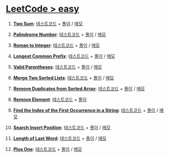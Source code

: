 # [LeetCode > easy](https://leetcode.com/problemset/?difficulty=EASY&page=1)

1. [**Two Sum**](https://leetcode.com/problems/two-sum/):
    [테스트코드](./1-Two-Sum/Two-Sum.spec.ts) +
    [풀이](./1-Two-Sum/Two-Sum.ts) / [메모](./1-Two-Sum/README.md)

2. [**Palindrome Number**](https://leetcode.com/problems/palindrome-number/):
    [테스트코드](./2-Palindrome-Number/Palindrome-Number.spec.ts) +
    [풀이](./2-Palindrome-Number/Palindrome-Number.ts) / [메모](./2-Palindrome-Number/README.md)

3. [**Roman to Integer**](https://leetcode.com/problems/roman-to-integer/):
    [테스트코드](./3-Roman-to-Integer/Roman-to-Integer.spec.ts) +
    [풀이](./3-Roman-to-Integer/Roman-to-Integer.ts) / [메모](./3-Roman-to-Integer/README.md)

4. [**Longest Common Prefix**](https://leetcode.com/problems/longest-common-prefix/):
    [테스트코드](./4-Longest-Common-Prefix/Longest-Common-Prefix.spec.ts) +
    [풀이](./4-Longest-Common-Prefix/Longest-Common-Prefix.ts) / [메모](./4-Longest-Common-Prefix/README.md)

5. [**Valid Parentheses**](https://leetcode.com/problems/valid-parentheses/):
    [테스트코드](./5-Valid-Parentheses/Valid-Parentheses.spec.ts) +
    [풀이](./5-Valid-Parentheses/Valid-Parentheses.ts) / [메모](./5-Valid-Parentheses/README.md)

6. [**Merge Two Sorted Lists**](https://leetcode.com/problems/merge-two-sorted-lists/):
    [테스트코드](./6-Merge-Two-Sorted-Lists/Merge-Two-Sorted-Lists.spec.ts) +
    [풀이](./6-Merge-Two-Sorted-Lists/Merge-Two-Sorted-Lists.ts) / [메모](./6-Merge-Two-Sorted-Lists/README.md)

7. [**Remove Duplicates from Sorted Array**](https://leetcode.com/problems/remove-duplicates-from-sorted-array/):
    [테스트코드](./7-Remove-Duplicates-from-Sorted-Array/Remove-Duplicates-from-Sorted-Array.spec.ts) +
    [풀이](./7-Remove-Duplicates-from-Sorted-Array/Remove-Duplicates-from-Sorted-Array.ts) / [메모](./7-Remove-Duplicates-from-Sorted-Array/README.md)

8. [**Remove Element**](https://leetcode.com/problems/remove-element/):
    [테스트코드](./8-Remove-Element/Remove-Element.spec.ts) +
    [풀이](./8-Remove-Element/Remove-Element.ts)

9. [**Find the Index of the First Occurrence in a String**](https://leetcode.com/problems/find-the-index-of-the-first-occurrence-in-a-string/):
    [테스트코드](./9-Find-the-Index-of-the-First-Occurrence-in-a-String/Find-the-Index-of-the-First-Occurrence-in-a-String.spec.ts) +
    [풀이](./9-Find-the-Index-of-the-First-Occurrence-in-a-String/Find-the-Index-of-the-First-Occurrence-in-a-String.ts) / [메모](./9-Find-the-Index-of-the-First-Occurrence-in-a-String/README.md)

10. [**Search Insert Position**](https://leetcode.com/problems/search-insert-position/):
    [테스트코드](./10-Search-Insert-Position/Search-Insert-Position.spec.ts) +
    [풀이](./10-Search-Insert-Position/Search-Insert-Position.ts) / [메모](./10-Search-Insert-Position/README.md)

11. [**Length of Last Word**](https://leetcode.com/problems/length-of-last-word/):
    [테스트코드](./11-Length-of-Last-Word/Length-of-Last-Word.spec.ts) +
    [풀이](./11-Length-of-Last-Word/Length-of-Last-Word.ts) / [메모](./11-Length-of-Last-Word/README.md)

12. [**Plus One**](https://leetcode.com/problems/plus-one/):
    [테스트코드](./12-Plus-One/Plus-One.spec.ts) +
    [풀이](./12-Plus-One/Plus-One.ts) / [메모](./12-Plus-One/README.md)
